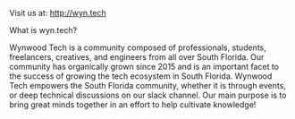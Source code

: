 
Visit us at: http://wyn.tech

What is wyn.tech?

Wynwood Tech is a community composed of professionals, students, freelancers, creatives, and engineers from all over South Florida. Our community has organically grown since 2015 and is an important facet to the success of growing the tech ecosystem in South Florida. Wynwood Tech empowers the South Florida community, whether it is through events, or deep technical discussions on our slack channel. Our main purpose is to bring great minds together in an effort to help cultivate knowledge!
